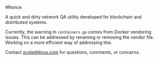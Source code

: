 #Nonce

A quick and dirty network QA utility developed for blockchain and distributed systems.

Currently, the warning in `containers.go` comes from Docker vendoring issues. This can be addressed by renaming or removing the vendor file. Working on a more efficient way of addressing this.

Contact zcole@linux.com for questions, comments, or concerns. 